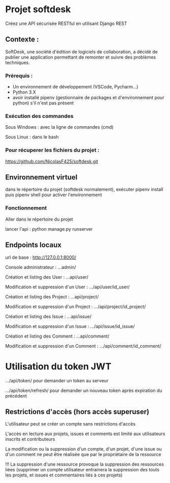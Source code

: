 # Projet softdesk

Créez une API sécurisée RESTful en utilisant Django REST

## Contexte :

SoftDesk, une société d'édition de logiciels de collaboration, a décidé de publier une application permettant de remonter et suivre des problèmes techniques.

### **Prérequis :** 

+ Un environnement de développement (VSCode, Pycharm...)
+ Python 3.X
+ avoir installé pipenv (gestionnaire de packages et d'environnement pour python) s'il n'est pas présent

### Exécution des commandes

Sous Windows : avec la ligne de commandes (cmd)

Sous Linux : dans le bash

### Pour récuperer les fichiers du projet :

https://github.com/NicolasF425/softdesk.git

## Environnement virtuel

dans le répertoire du projet (softdesk normalement), exécuter pipenv install puis pipenv shell pour activer l'environnement

### Fonctionnement

Aller dans le répertoire du projet

lancer l'api : python manage.py runserver 

## Endpoints locaux

url de base : http://127.0.0.1:8000/

Console administrateur : ...admin/

Création et listing des User : ...api/user/

Modification et suppression d'un User : .../api/user/id_user/

Création et listing des Project : ...api/project/

Modification et suppression d'un Project : .../api/project/id_project/

Création et listing des Issue : ...api/issue/

Modification et suppression d'un Issue : .../api/issue/id_issue/

Création et listing des Comment : ...api/comment/

Modification et suppression d'un Comment : .../api/comment/id_comment/

# Utilisation du token JWT

.../api/token/ pour demander un token au serveur

.../api/token/refresh/ pour demander un nouveau token après expiration du précédent

## Restrictions d'accès (hors accès superuser)

L'utilisateur peut se créer un compte sans restrictions d'accès

L'accès en lecture aux projets, issues et comments est limité aux utilisateurs inscrits et contributeurs

La modification ou la suppression d'un compte, d'un projet, d'une issue ou d'un comment ne peut être réalisée que par le propriétaire de la ressource

!!! La suppression d'une ressource provoque la suppression des ressources liées (supprimer un compte utilisateur entrainera la suppression des touts les projets, et issues et commentaires liés à ces projets)












